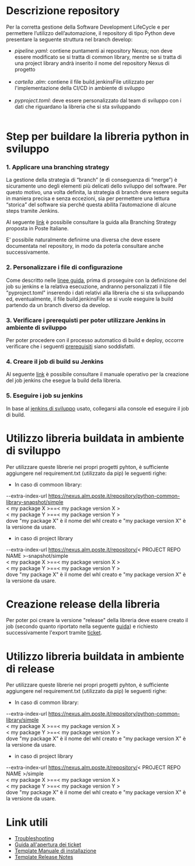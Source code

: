 # Descrizione repository

Per la corretta gestione della Software Development LifeCycle e per permettere l’utilizzo dell’automazione, il repository di tipo Python deve presentare la seguente struttura nel branch develop:

* *pipeline.yaml*: contiene puntamenti ai repository Nexus; non deve essere modificato se si tratta di common library, mentre se si tratta di una project library andrà inserito il nome del repository Nexus di progetto <br/><br/>
* *cartella .alm*: contiene il file build.jenkinsFile utilizzato per l'implementazione della CI/CD in ambiente di sviluppo <br/><br/>
* *pyproject.toml*: deve essere personalizzato dal team di sviluppo con i dati che riguardano la libreria che si sta sviluppando <br/><br/>

# Step per buildare la libreria python in sviluppo

### 1. Applicare una branching strategy

La gestione della strategia di “branch” (e di conseguenza di “merge”) è sicuramente uno degli elementi più delicati dello sviluppo del software. Per questo motivo, una volta definita, la strategia di branch deve essere seguita in maniera precisa e senza eccezioni, sia per permettere una lettura “storica” del software sia perché questa abilita l’automazione di alcune steps tramite Jenkins.

Al seguente [link](https://gitlab.alm.poste.it/guidelines/linee-guida-alm/-/blob/master/branching/branching-strategy.md) è possibile consultare la guida alla Branching Strategy proposta in Poste Italiane.

E' possibile naturalmente definirne una diversa che deve essere documentata nel repository, in modo da poterla consultare anche successivamente.

### 2. Personalizzare i file di configurazione

Come descritto nelle [linee guida](https://gitlab.alm.poste.it/guidelines/linee-guida-alm/-/blob/master/jenkins/svil-python-common.md), prima di proseguire con la definizione del job su jenkins e la relativa esecuzione, andranno personalizzati il file "pyproject.toml" inserendo i dati relativi alla libreria che si sta sviluppando ed, eventualmente, il file build.jenkinsFile se si vuole eseguire la build partendo da un branch diverso da develop.

### 3. Verificare i prerequisti per poter utilizzare Jenkins in ambiente di sviluppo

Per poter procedere con il processo automatico di build e deploy, occorre verificare che i seguenti [prerequisiti](https://gitlab.alm.poste.it/guidelines/linee-guida-alm/-/blob/master/jenkins/prerequisiti.md) siano soddisfatti.

### 4. Creare il job di build su Jenkins

Al seguente [link](https://gitlab.alm.poste.it/guidelines/linee-guida-alm/-/blob/master/jenkins/svil-python-common.md) è possibile consultare il manuale operativo per la creazione del job jenkins che esegue la build della libreria.

### 5. Eseguire i job su jenkins

In base al [jenkins di sviluppo](https://gitlab.alm.poste.it/guidelines/linee-guida-alm/-/blob/master/jenkins/prerequisiti.md#accesso-jenkins-disponibili-in-ambiente-di-sviluppo-tramite-vpn) usato, collegarsi alla console ed eseguire il job di build.

# Utilizzo libreria buildata in ambiente di sviluppo

Per utilizzare queste librerie nei propri progetti pyhton, è sufficiente aggiungere nel requirement.txt (utilizzato da pip) le seguenti righe:

- In caso di commoon library:

--extra-index-url https://nexus.alm.poste.it/repository/python-common-library-snapshot/simple <br>
< my package X >==< my package version X > <br>
< my package Y >==< my package version Y > <br>
dove "my package X" è il nome del whl creato e "my package version X" è la versione da usare.


- in caso di project library

--extra-index-url https://nexus.alm.poste.it/repository/< PROJECT REPO NAME >-snapshot/simple <br>
< my package X >==< my package version X > <br>
< my package Y >==< my package version Y > <br>
dove "my package X" è il nome del whl creato e "my package version X" è la versione da usare.

# Creazione release della libreria

Per poter poi creare la versione "release" della libreria deve essere creato il job (secondo quanto riportato nella seguente [guida](https://gitlab.alm.poste.it/guidelines/linee-guida-alm/-/blob/master/jenkins/release-python-project.md)) e richiesto successivamente l'export tramite [ticket](https://gitlab.alm.poste.it/guidelines/linee-guida-alm/-/blob/master/guida-sviluppo/ticket_promozione_pipeline.md).

# Utilizzo libreria buildata in ambiente di release

Per utilizzare queste librerie nei propri progetti pyhton, è sufficiente aggiungere nel requirement.txt (utilizzato da pip) le seguenti righe:

- In caso di common library:

--extra-index-url https://nexus.alm.poste.it/repository/python-common-library/simple <br>
< my package X >==< my package version X > <br>
< my package Y >==< my package version Y > <br>
dove "my package X" è il nome del whl creato e "my package version X" è la versione da usare.


- in caso di project library

--extra-index-url https://nexus.alm.poste.it/repository/< PROJECT REPO NAME >/simple <br>
< my package X >==< my package version X >  <br>
< my package Y >==< my package version Y > <br>
dove "my package X" è il nome del whl creato e "my package version X" è la versione da usare.

# Link utili

* [Troubleshooting](https://gitlab.alm.poste.it/guidelines/linee-guida-alm/-/blob/master/jenkins/troubleshooting.md)
* [Guida all'apertura dei ticket](https://gitlab.alm.poste.it/guidelines/linee-guida-alm/-/blob/master/guida-sviluppo/Apertura_Ticket_ALM.md)
* [Template Manuale di installazione](https://gitlab.alm.poste.it/guidelines/linee-guida-alm/-/blob/master/guida-sviluppo/linee_guida_manuale_installazione.md)
* [Template Release Notes](https://gitlab.alm.poste.it/guidelines/linee-guida-alm/-/blob/master/guida-sviluppo/template_release_notes.md)


